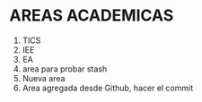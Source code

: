 # AREAS ACADEMICAS
1. TICS
2. IEE
3. EA
4. area para probar stash
5. Nueva area
4. Area agregada desde Github, hacer el commit
